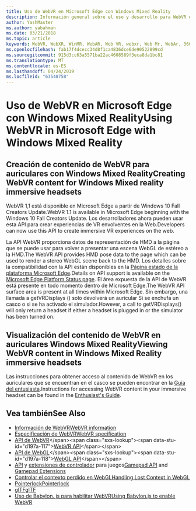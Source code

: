```yaml
---
title: Uso de WebVR en Microsoft Edge con Windows Mixed Reality
description: Información general sobre el uso y desarrollo para WebVR en Windows Mixed Reality
author: YashMaster
ms.author: yabahman
ms.date: 03/21/2018
ms.topic: article
keywords: WebVR, WebXR, WinMR, WebAR, Web VR, webxr, Web Mr, WebAr, 360, 360 vídeo, 360 vídeos, 360 Photo, 360 photos, 360 Content, Web inmersivo, immersiveweb, IW
ms.openlocfilehash: fab17f4dcecc34d8f1ca4836dce6de90522899cd
ms.sourcegitcommit: 915d3cc63a5571ba22ac4608589f3eca8da1bc81
ms.translationtype: MT
ms.contentlocale: es-ES
ms.lasthandoff: 04/24/2019
ms.locfileid: "63548758"
---
```

# <a name="using-webvr-in-microsoft-edge-with-windows-mixed-reality"></a><span data-ttu-id="d197a-104">Uso de WebVR en Microsoft Edge con Windows Mixed Reality</span><span class="sxs-lookup"><span data-stu-id="d197a-104">Using WebVR in Microsoft Edge with Windows Mixed Reality</span></span>

## <a name="creating-webvr-content-for-windows-mixed-reality-immersive-headsets"></a><span data-ttu-id="d197a-105">Creación de contenido de WebVR para auriculares con Windows Mixed Reality</span><span class="sxs-lookup"><span data-stu-id="d197a-105">Creating WebVR content for Windows Mixed reality immersive headsets</span></span>

<span data-ttu-id="d197a-106">WebVR 1,1 está disponible en Microsoft Edge a partir de Windows 10 Fall Creators Update.</span><span class="sxs-lookup"><span data-stu-id="d197a-106">WebVR 1.1 is available in Microsoft Edge beginning with the Windows 10 Fall Creators Update.</span></span> <span data-ttu-id="d197a-107">Los desarrolladores ahora pueden usar esta API para crear experiencias de VR envolventes en la Web.</span><span class="sxs-lookup"><span data-stu-id="d197a-107">Developers can now use this API to create immersive VR experiences on the web.</span></span>

<span data-ttu-id="d197a-108">La API WebVR proporciona datos de representación de HMD a la página que se puede usar para volver a presentar una escena WebGL de estéreo a la HMD.</span><span class="sxs-lookup"><span data-stu-id="d197a-108">The WebVR API provides HMD pose data to the page which can be used to render a stereo WebGL scene back to the HMD.</span></span> <span data-ttu-id="d197a-109">Los detalles sobre la compatibilidad con la API están disponibles en la [Página estado de la plataforma Microsoft Edge](https://developer.microsoft.com/microsoft-edge/platform/status/webvr/).</span><span class="sxs-lookup"><span data-stu-id="d197a-109">Details on API support is available on the [Microsoft Edge Platform Status page](https://developer.microsoft.com/microsoft-edge/platform/status/webvr/).</span></span> <span data-ttu-id="d197a-110">El área expuesta de la API de WebVR está presente en todo momento dentro de Microsoft Edge.</span><span class="sxs-lookup"><span data-stu-id="d197a-110">The WebVR API surface area is present at all times within Microsoft Edge.</span></span> <span data-ttu-id="d197a-111">Sin embargo, una llamada a getVRDisplays () solo devolverá un auricular Si se enchufa un casco o si se ha activado el simulador.</span><span class="sxs-lookup"><span data-stu-id="d197a-111">However, a call to getVRDisplays() will only return a headset if either a headset is plugged in or the simulator has been turned on.</span></span>

## <a name="viewing-webvr-content-in-windows-mixed-reality-immersive-headsets"></a><span data-ttu-id="d197a-112">Visualización del contenido de WebVR en auriculares Windows Mixed Reality</span><span class="sxs-lookup"><span data-stu-id="d197a-112">Viewing WebVR content in Windows Mixed Reality immersive headsets</span></span>

<span data-ttu-id="d197a-113">Las instrucciones para obtener acceso al contenido de WebVR en los auriculares que se encuentran en el casco se pueden encontrar en la [Guía del entusiasta](https://docs.microsoft.com/windows/mixed-reality/enthusiast-guide/webvr).</span><span class="sxs-lookup"><span data-stu-id="d197a-113">Instructions for accessing WebVR content in your immersive headset can be found in the [Enthusiast's Guide](https://docs.microsoft.com/windows/mixed-reality/enthusiast-guide/webvr).</span></span>

## <a name="see-also"></a><span data-ttu-id="d197a-114">Vea también</span><span class="sxs-lookup"><span data-stu-id="d197a-114">See Also</span></span>
* [<span data-ttu-id="d197a-115">Información de WebVR</span><span class="sxs-lookup"><span data-stu-id="d197a-115">WebVR information</span></span>](http://webvr.info)
* [<span data-ttu-id="d197a-116">Especificación de WebVR</span><span class="sxs-lookup"><span data-stu-id="d197a-116">WebVR specification</span></span>](https://w3c.github.io/webvr/)
* <span data-ttu-id="d197a-117">[API de WebVR](https://msdn.microsoft.com/library/mt806281(v=vs.85).aspx)</span><span class="sxs-lookup"><span data-stu-id="d197a-117">[WebVR API](https://msdn.microsoft.com/library/mt806281(v=vs.85).aspx)</span></span>
* <span data-ttu-id="d197a-118">[API de WebGL](https://msdn.microsoft.com/library/bg182648(v=vs.85).aspx)</span><span class="sxs-lookup"><span data-stu-id="d197a-118">[WebGL API](https://msdn.microsoft.com/library/bg182648(v=vs.85).aspx)</span></span>
* <span data-ttu-id="d197a-119">[API](https://msdn.microsoft.com/library/dn743630(v=vs.85).aspx) y [extensiones de controlador](https://w3c.github.io/gamepad/extensions.html) para juegos</span><span class="sxs-lookup"><span data-stu-id="d197a-119">[Gamepad API](https://msdn.microsoft.com/library/dn743630(v=vs.85).aspx) and [Gamepad Extensions](https://w3c.github.io/gamepad/extensions.html)</span></span>
* [<span data-ttu-id="d197a-120">Controlar el contexto perdido en WebGL</span><span class="sxs-lookup"><span data-stu-id="d197a-120">Handling Lost Context in WebGL</span></span>](https://www.khronos.org/webgl/wiki/HandlingContextLost)
* [<span data-ttu-id="d197a-121">Pointerlock</span><span class="sxs-lookup"><span data-stu-id="d197a-121">Pointerlock</span></span>](http://www.w3.org/TR/pointerlock/)
* [<span data-ttu-id="d197a-122">glTF</span><span class="sxs-lookup"><span data-stu-id="d197a-122">glTF</span></span>](https://www.khronos.org/gltf)
* [<span data-ttu-id="d197a-123">Uso de Babylon. js para habilitar WebVR</span><span class="sxs-lookup"><span data-stu-id="d197a-123">Using Babylon.js to enable WebVR</span></span>](https://docs.microsoft.com/windows/uwp/get-started/adding-webvr-to-a-babylonjs-game)

